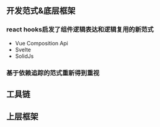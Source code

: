 ## 开发范式&底层框架

### react hooks启发了组件逻辑表达和逻辑复用的新范式

+ Vue Composition Api
+ Svelte
+ SolidJs



### 基于依赖追踪的范式重新得到重视



## 工具链





## 上层框架



